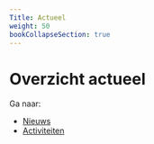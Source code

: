 ```yaml
---
Title: Actueel
weight: 50
bookCollapseSection: true
---
```


# Overzicht actueel

Ga naar:
- [Nieuws](nieuws)
- [Activiteiten](activiteiten)
